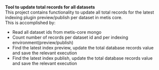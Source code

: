 **Tool to update total records for all datasets**  
This project contains functionality to update all total records for the latest indexing plugin preview/publish per dataset in metis core.  
This is accomplished by:
- Read all dataset ids from metis-core mongo
- Count number of records per dataset id and per indexing environment(preview/publish)
- Find the latest index preview, update the total database records value and save the relevant execution
- Find the latest index publish, update the total database records value and save the relevant execution